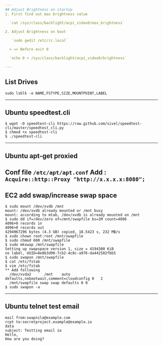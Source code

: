 ```yaml
---
## Adjust Brightness on startup
1. First find out max brightness value

  `cat /sys/class/backlight/acpi_video0/max_brightness`

2. Adjust Brightness on boot
   
   `sudo gedit /etc/rc.local`

  > => Before exit 0

  `echo 0 > /sys/class/backlight/acpi_video0/brightness`

---
```

## List Drives

`sudo lsblk -o NAME,FSTYPE,SIZE,MOUNTPOINT,LABEL`

---
## Ubuntu speedtest.cli
```
$ wget -O speedtest-cli https://raw.github.com/sivel/speedtest-cli/master/speedtest_cli.py
$ chmod +x speedtest-cli
$ ./speedtest-cli
```
---
## Ubuntu apt-get proxied
Conf file `/etc/apt/apt.conf`
Add : `Acquire::http::Proxy "http://x.x.x.x:8080";`
---
## EC2 add swap/increase swap space
```
$ sudo mount /dev/xvdb /mnt
mount: /dev/xvdb already mounted or /mnt busy
mount: according to mtab, /dev/xvdb is already mounted on /mnt
$ sudo dd if=/dev/zero of=/mnt/swapfile bs=1M count=4096
4096+0 records in
4096+0 records out
4294967296 bytes (4.3 GB) copied, 18.5423 s, 232 MB/s
$ sudo chown root:root /mnt/swapfile
$ sudo chmod 600 /mnt/swapfile
$ sudo mkswap /mnt/swapfile
Setting up swapspace version 1, size = 4194300 KiB
no label, UUID=8e8b3d90-7cb2-4c8c-a976-da442582fbb5
$ sudo swapon /mnt/swapfile
$ cat /etc/fstab
$ vim /etc/fstab
** Add following
  /dev/xvda2      /mnt    auto    defaults,nobootwait,comment=cloudconfig 0   2
  /mnt/swapfile swap swap defaults 0 0
$ sudo swapon -a
```

---
## Ubuntu telnet test email
```
mail from:swapnila@example.com
rcpt to:secretproject.example@example.io
data
subject: Testting email io
Hello,
How are you doing?
```

